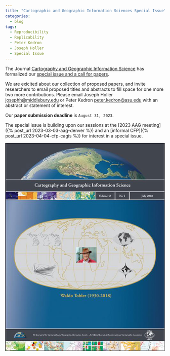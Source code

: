 ```yaml
---
title: "Cartographic and Geographic Information Sciences Special Issue"
categories:
  - blog
tags:
  - Reproducibility
  - Replicability
  - Peter Kedron
  - Joseph Holler
  - Special Issue
---
```


The Journal [Cartography and Geographic Information Science](https://www.tandfonline.com/journals/tcag20) has formalized our [special issue and a call for papers](https://bit.ly/CartographicGISciences).

We are exicited about our collection of proposed papers, and invite researchers to email proposed titles and abstracts to fill space for one more two more contributions.
Please email Joseph Holler josephh@middlebury.edu or Peter Kedron peter.kedron@asu.edu with an abstract or statement of interest.

Our **paper submission deadline** is `August 31, 2023`.

The special issue is building upon our sessions at the [2023 AAG meeting]({% post_url 2023-03-03-aag-denver %}) and an [informal CFP]({% post_url 2023-04-04-cfp-cagis %}) for interest in a special issue.

![CAGIS Cover](/assets/images/cagis-cover.jpg)
